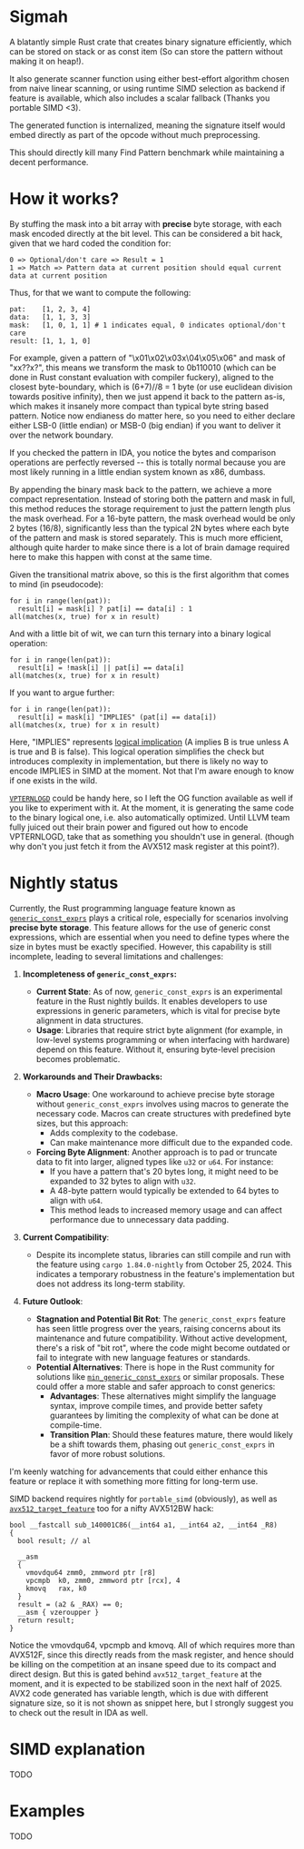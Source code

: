 # Sigmah

A blatantly simple Rust crate that creates binary signature efficiently, which can be stored on stack or as const item (So can store the pattern without making it on heap!).

It also generate scanner function using either best-effort algorithm chosen from naive linear scanning, or using runtime SIMD selection as backend if feature is available, which also includes a scalar fallback (Thanks you portable SIMD <3).

The generated function is internalized, meaning the signature itself would embed directly as part of the opcode without much preprocessing.

This should directly kill many Find Pattern benchmark while maintaining a decent performance.

# How it works?

By stuffing the mask into a bit array with **precise** byte storage, with each mask encoded directly at the bit level.
This can be considered a bit hack, given that we hard coded the condition for:

```
0 => Optional/don't care => Result = 1
1 => Match => Pattern data at current position should equal current data at current position
```

Thus, for that we want to compute the following:

```
pat:    [1, 2, 3, 4]
data:   [1, 1, 3, 3]
mask:   [1, 0, 1, 1] # 1 indicates equal, 0 indicates optional/don't care
result: [1, 1, 1, 0]
```

For example, given a pattern of "\x01\x02\x03x\04\x05\x06" and mask of "xx??x?", this means we transform the mask to 0b110010 (which can be done in Rust constant evaluation with compiler fuckery), aligned to the closest byte-boundary, which is (6+7)//8 = 1 byte (or use euclidean division towards positive infinity), then we just append it back to the pattern as-is, which makes it insanely more compact than typical byte string based pattern. Notice now endianess do matter here, so you need to either declare either LSB-0 (little endian) or MSB-0 (big endian) if you want to deliver it over the network boundary. 

If you checked the pattern in IDA, you notice the bytes and comparison operations are perfectly reversed -- this is totally normal because you are most likely running in a little endian system known as x86, dumbass.

By appending the binary mask back to the pattern, we achieve a more compact representation. Instead of storing both the pattern and mask in full, this method reduces the storage requirement to just the pattern length plus the mask overhead. For a 16-byte pattern, the mask overhead would be only 2 bytes (16/8), significantly less than the typical 2N bytes where each byte of the pattern and mask is stored separately. This is much more efficient, although quite harder to make since there is a lot of brain damage required here to make this happen with const at the same time.

Given the transitional matrix above, so this is the first algorithm that comes to mind (in pseudocode):

```
for i in range(len(pat)):
  result[i] = mask[i] ? pat[i] == data[i] : 1
all(matches(x, true) for x in result)
```

And with a little bit of wit, we can turn this ternary into a binary logical operation:

```
for i in range(len(pat)):
  result[i] = !mask[i] || pat[i] == data[i]
all(matches(x, true) for x in result)
```

If you want to argue further:

```
for i in range(len(pat)):
  result[i] = mask[i] "IMPLIES" (pat[i] == data[i])
all(matches(x, true) for x in result)
```

Here, "IMPLIES" represents [logical implication](https://en.wikipedia.org/wiki/Material_conditional) (A implies B is true unless A is true and B is false). This logical operation simplifies the check but introduces complexity in implementation, but there is likely no way to encode IMPLIES in SIMD at the moment. Not that I'm aware enough to know if one exists in the wild.

[`VPTERNLOGD`](https://www.felixcloutier.com/x86/vpternlogd:vpternlogq) could be handy here, so I left the OG function available as well if you like to experiment with it. At the moment, it is generating the same code to the binary logical one, i.e. also automatically optimized. Until LLVM team fully juiced out their brain power and figured out how to encode VPTERNLOGD, take that as something you shouldn't use in general. (though why don't you just fetch it from the AVX512 mask register at this point?).

# Nightly status

Currently, the Rust programming language feature known as [`generic_const_exprs`](https://github.com/rust-lang/rust/issues/76560) plays a critical role, especially for scenarios involving **precise byte storage**. This feature allows for the use of generic const expressions, which are essential when you need to define types where the size in bytes must be exactly specified. However, this capability is still incomplete, leading to several limitations and challenges:

1. **Incompleteness of `generic_const_exprs`:**

   - **Current State**: As of now, `generic_const_exprs` is an experimental feature in the Rust nightly builds. It enables developers to use expressions in generic parameters, which is vital for precise byte alignment in data structures.
   - **Usage**: Libraries that require strict byte alignment (for example, in low-level systems programming or when interfacing with hardware) depend on this feature. Without it, ensuring byte-level precision becomes problematic.

2. **Workarounds and Their Drawbacks:**

   - **Macro Usage**: One workaround to achieve precise byte storage without `generic_const_exprs` involves using macros to generate the necessary code. Macros can create structures with predefined byte sizes, but this approach:
     - Adds complexity to the codebase.
     - Can make maintenance more difficult due to the expanded code.
   - **Forcing Byte Alignment**: Another approach is to pad or truncate data to fit into larger, aligned types like `u32` or `u64`. For instance:
     - If you have a pattern that's 20 bytes long, it might need to be expanded to 32 bytes to align with `u32`.
     - A 48-byte pattern would typically be extended to 64 bytes to align with `u64`.
     - This method leads to increased memory usage and can affect performance due to unnecessary data padding.

3. **Current Compatibility**:

   - Despite its incomplete status, libraries can still compile and run with the feature using `cargo 1.84.0-nightly` from October 25, 2024. This indicates a temporary robustness in the feature's implementation but does not address its long-term stability.

4. **Future Outlook**:
   - **Stagnation and Potential Bit Rot**: The `generic_const_exprs` feature has seen little progress over the years, raising concerns about its maintenance and future compatibility. Without active development, there's a risk of "bit rot", where the code might become outdated or fail to integrate with new language features or standards.
   - **Potential Alternatives**: There is hope in the Rust community for solutions like [`min_generic_const_exprs`](https://hackmd.io/@rust-const-generics/S15xxREKF) or similar proposals. These could offer a more stable and safer approach to const generics:
     - **Advantages**: These alternatives might simplify the language syntax, improve compile times, and provide better safety guarantees by limiting the complexity of what can be done at compile-time.
     - **Transition Plan**: Should these features mature, there would likely be a shift towards them, phasing out `generic_const_exprs` in favor of more robust solutions.

I'm keenly watching for advancements that could either enhance this feature or replace it with something more fitting for long-term use.

SIMD backend requires nightly for `portable_simd` (obviously), as well as [`avx512_target_feature`](https://github.com/rust-lang/rust/issues/44839) too for a nifty AVX512BW hack:

```
bool __fastcall sub_140001C86(__int64 a1, __int64 a2, __int64 _R8)
{
  bool result; // al

  __asm
  {
    vmovdqu64 zmm0, zmmword ptr [r8]
    vpcmpb  k0, zmm0, zmmword ptr [rcx], 4
    kmovq   rax, k0
  }
  result = (a2 & _RAX) == 0;
  __asm { vzeroupper }
  return result;
}
```

Notice the vmovdqu64, vpcmpb and kmovq. All of which requires more than AVX512F, since this directly reads from the mask register, and hence should be killing on the competition at an insane speed due to its compact and direct design. But this is gated behind `avx512_target_feature` at the moment, and it is expected to be stabilized soon in the next half of 2025. AVX2 code generated has variable length, which is due with different signature size, so it is not shown as snippet here, but I strongly suggest you to check out the result in IDA as well.

# SIMD explanation

TODO

# Examples

TODO